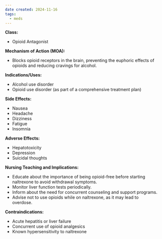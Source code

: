 ```yaml
---
date created: 2024-11-16
tags:
  - meds
---
```

**Class:**
- Opioid Antagonist

**Mechanism of Action (MOA):**
- Blocks opioid receptors in the brain, preventing the euphoric effects of opioids and reducing cravings for alcohol.

**Indications/Uses:**
- Alcohol use disorder
- Opioid use disorder (as part of a comprehensive treatment plan)

**Side Effects:**
- Nausea
- Headache
- Dizziness
- Fatigue
- Insomnia

**Adverse Effects:**
- Hepatotoxicity
- Depression
- Suicidal thoughts

**Nursing Teaching and Implications:**
- Educate about the importance of being opioid-free before starting naltrexone to avoid withdrawal symptoms.
- Monitor liver function tests periodically.
- Inform about the need for concurrent counseling and support programs.
- Advise not to use opioids while on naltrexone, as it may lead to overdose.

**Contraindications:**
- Acute hepatitis or liver failure
- Concurrent use of opioid analgesics
- Known hypersensitivity to naltrexone
